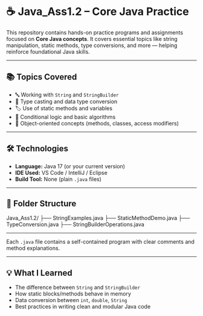 # ☕ Java_Ass1.2 – Core Java Practice

This repository contains hands-on practice programs and assignments focused on **Core Java concepts**. It covers essential topics like string manipulation, static methods, type conversions, and more — helping reinforce foundational Java skills.

---

## 📚 Topics Covered

- 🔤 Working with `String` and `StringBuilder`
- 🧮 Type casting and data type conversion
- 🏷️ Use of static methods and variables
- 🧪 Conditional logic and basic algorithms
- 📐 Object-oriented concepts (methods, classes, access modifiers)

---

## 🛠 Technologies

- **Language:** Java 17 (or your current version)
- **IDE Used:** VS Code / IntelliJ / Eclipse
- **Build Tool:** None (plain `.java` files)

---

## 📂 Folder Structure
Java_Ass1.2/
├── StringExamples.java
├── StaticMethodDemo.java
├── TypeConversion.java
├── StringBuilderOperations.java

---

Each `.java` file contains a self-contained program with clear comments and method explanations.

---

## 💡 What I Learned

- The difference between `String` and `StringBuilder`
- How static blocks/methods behave in memory
- Data conversion between `int`, `double`, `String`
- Best practices in writing clean and modular Java code
